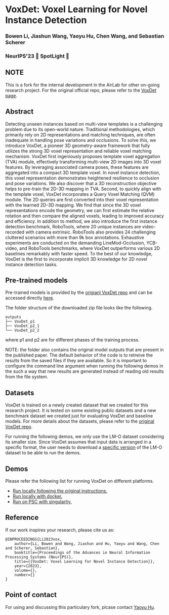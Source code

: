 
# VoxDet: Voxel Learning for Novel Instance Detection

### Bowen Li, Jiashun Wang, Yaoyu Hu, Chen Wang, and Sebastian Scherer

### NeurIPS'23 :star2: SpotLight :star2:

## NOTE

This is a fork for the internal development in the AirLab for other on-going research project. For the original official repo, please refer to the [VoxDet page][voxdet_ori_link].

[voxdet_ori_link]: https://github.com/Jaraxxus-Me/VoxDet

## Abstract

Detecting unseen instances based on multi-view templates is a challenging problem due to its open-world nature. Traditional methodologies, which primarily rely on $2 \mathrm{D}$ representations and matching techniques, are often inadequate in handling pose variations and occlusions. To solve this, we introduce VoxDet, a pioneer 3D geometry-aware framework that fully utilizes the strong 3D voxel representation and reliable voxel matching mechanism. VoxDet first ingeniously proposes template voxel aggregation (TVA) module, effectively transforming multi-view 2D images into 3D voxel features. By leveraging associated camera poses, these features are aggregated into a compact 3D template voxel. In novel instance detection, this voxel representation demonstrates heightened resilience to occlusion and pose variations. We also discover that a $3 \mathrm{D}$ reconstruction objective helps to pre-train the 2D-3D mapping in TVA. Second, to quickly align with the template voxel, VoxDet incorporates a Query Voxel Matching (QVM) module. The 2D queries are first converted into their voxel representation with the learned 2D-3D mapping. We find that since the 3D voxel representations encode the geometry, we can first estimate the relative rotation and then compare the aligned voxels, leading to improved accuracy and efficiency. In addition to method, we also introduce the first instance detection benchmark, RoboTools, where 20 unique instances are video-recorded with camera extrinsic. RoboTools also provides 24 challenging cluttered scenarios with more than $9 \mathrm{k}$ box annotations. Exhaustive experiments are conducted on the demanding LineMod-Occlusion, YCB-video, and RoboTools benchmarks, where VoxDet outperforms various 2D baselines remarkably with faster speed. To the best of our knowledge, VoxDet is the first to incorporate implicit 3D knowledge for 2D novel instance detection tasks.

## Pre-trained models

Pre-trained models is provided by the [origianl VoxDet repo][voxdet_ori_link] and can be accessed directly [here](https://drive.google.com/file/d/1VrXcT6tQwhR0zDlANribjcyAritFqKn7/view). 

The folder structure of the downloaded zip file looks like the following.

```
outputs
├── VoxDet_p1
├── VoxDet_p2_1
└── VoxDet_p2_2
```

where p1 and p2 are for different phases of the training process.

NOTE: the folder also contains the original model outputs that are present in the published paper. The default behavior of the code is to retreive the results from the saved files if they are available. So it is important to configure the command line argument when running the following demos in the such a way that new results are generated instead of reading old results from the file system.

## Datasets

VoxDet is trained on a newly created dataset that we created for this research project. It is tested on some existing public datasets and a new benchmark dataset we created just for evaluating VoxDet and baseline models. For more details about the datasets, please refer to the [original VoxDet repo][voxdet_ori_link].

For running the following demos, we only use the LM-O dataset considering its smaller size. Since VoxDet assumes that input data is arranged in a specific format, the user needs to download a [specific version](https://drive.google.com/file/d/1cY8gWF6t0IhEa0nLPVWfHMcPlfTNFPwe/view) of the LM-O dataset to be able to run the demos.

## Demos

Please refer the following list for running VoxDet on different platforms.

- [Run locally following the original instructions.](docs/demo_local_original/README.md)
- [Run locally with docker.](docs/demo_local_docker/README.md)
- [Run on PSC with singularity. ](docs/demo_PSC/README.md)

## Reference
If our work inspires your research, please cite us as:

```
@INPROCEEDINGS{Li2023vox,       
	author={Li, Bowen and Wang, Jiashun and Hu, Yaoyu and Wang, Chen and Scherer, Sebastian},   
	booktitle={Proceedings of the Advances in Neural Information Processing Systems (NeurIPS)}, 
	title={{VoxDet: Voxel Learning for Novel Instance Detection}},
	year={2023},
	volume={},
	number={}
}
```

## Point of contact

For using and discussing this particulary fork, plcase contact [Yaoyu Hu](mailto:yaoyuh@andrew.cmu.edu).
